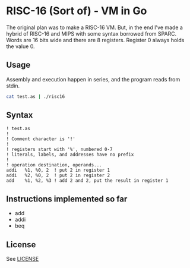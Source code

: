 # RISC-16 (Sort of) - VM in Go

The original plan was to make a RISC-16 VM. But, in the end I've made a hybrid of RISC-16 and MIPS with some syntax borrowed from SPARC. Words are 16 bits wide and there are 8 registers. Register 0 always holds the value 0.

## Usage

Assembly and execution happen in series, and the program reads from stdin.

```bash
cat test.as | ./risc16
```

## Syntax

```
! test.as
!
! Comment character is '!'
!
! registers start with '%', numbered 0-7
! literals, labels, and addresses have no prefix
!
! operation destination, operands...
addi   %1, %0, 2  ! put 2 in register 1
addi   %2, %0, 2  ! put 2 in register 2
add    %1, %2, %3 ! add 2 and 2, put the result in register 1
```

## Instructions implemented so far

* add
* addi
* beq

## License

See [LICENSE](./LICENSE)
